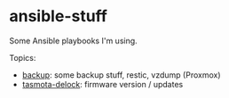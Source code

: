 # ansible-stuff

Some Ansible playbooks I'm using.

Topics:

- [backup](backup/): some backup stuff, restic, vzdump (Proxmox)
- [tasmota-delock](tasmota-delock/): firmware version / updates